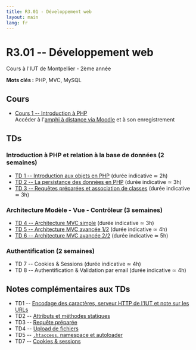 ```yaml
---
title: R3.01 - Développement web
layout: main
lang: fr
---
```


# R3.01 -- Développement web
Cours à l'IUT de Montpellier - 2ème année

**Mots clés :** PHP, MVC, MySQL

## Cours

* [Cours 1 -- Introduction à PHP](classes/class1.html)  
   Accéder à l'[amphi à distance via Moodle](https://moodle.umontpellier.fr/mod/bigbluebuttonbn/view.php?id=590930)
   et à son enregistrement

## TDs

<!-- Semaine 1 - lundi 4 septembre -->
<!-- Semaine 2 - lundi 11 septembre -->
<!-- Semaine 3 - lundi 18 septembre -->
<!-- Semaine 4 - lundi 25 septembre -->
<!-- Semaine 5 - lundi 2 octobre -->
<!-- Semaine 6 - lundi 9 octobre -->
<!-- Semaine 7 - lundi 16 octobre -->
<!-- Semaine 8 - lundi 23 octobre -->

### Introduction à PHP et relation à la base de données (2 semaines)

* [TD 1 -- Introduction aux objets en PHP](tutorials/tutorial1.html) (durée indicative ≃ 2h) 
* [TD 2 -- La persistance des données en PHP](tutorials/tutorial2.html) (durée indicative ≃ 3h) 
* [TD 3 -- Requêtes préparées et association de classes](tutorials/tutorial3.html) (durée indicative ≃ 3h) 

### Architecture Modèle - Vue - Contrôleur (3 semaines)

* [TD 4 -- Architecture MVC simple](tutorials/tutorial4.html) (durée indicative ≃ 3h) 
* [TD 5 -- Architecture MVC avancée 1/2](tutorials/tutorial5.html) (durée indicative ≃ 4h) 
* [TD 6 -- Architecture MVC avancée 2/2](tutorials/tutorial6.html) (durée indicative ≃ 5h) 

<!-- ### Lancement des projets

La première séance de la semaine du lundi 9 octobre sera dédiée aux projets PHP :

* [Parcours A -- SAÉ](https://moodle.umontpellier.fr/course/view.php?id=31828)
* [Parcours B & D -- Instructions du projet](projet.html)

La dernière séance de PHP (fin de la semaine du lundi 23 octobre) sera dédiée au suivi des projets. -->
  
### Authentification (2 semaines)

* TD 7 -- Cookies & Sessions (durée indicative ≃ 4h) 
* TD 8 -- Authentification & Validation par email (durée indicative ≃ 4h) 

<!-- 
* [TD 7 -- Cookies & Sessions](tutorials/tutorial7.html) (durée indicative ≃ 5h) 
* [TD 8 -- Authentification & Validation par email](tutorials/tutorial8.html) (durée indicative ≃ 4h) 
 -->

## Notes complémentaires aux TDs

* TD1 -- [Encodage des caractères, serveur HTTP de l'IUT et note sur les URLs]({{site.baseurl}}/assets/tut1-complement.html)
* TD2 -- [Attributs et méthodes statiques]({{site.baseurl}}/assets/tut2-complement.html)
* TD3 -- [Requête préparée]({{site.baseurl}}/assets/tut3-complement.html)
* TD4 -- [Upload de fichiers]({{site.baseurl}}/assets/tut4-complement.html)
* TD5 -- [`.htaccess`, namespace et autoloader]({{site.baseurl}}/assets/tut5-complement.html)
* TD7 -- [Cookies & sessions]({{site.baseurl}}/assets/tut7-complement.html) 


<!-- 
1. [Syntaxe simple & avancée de PHP 8.1]({{site.baseurl}}/assets/complement1-PHPSyntax.html)
-->

<!-- ## Instructions du projet

* [Parcours A -- SAÉ](https://moodle.umontpellier.fr/course/view.php?id=28067)
* [Parcours B & D -- Instructions du projet](projet.html)  -->
